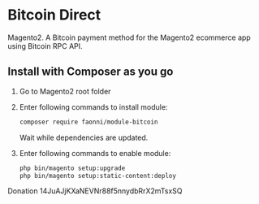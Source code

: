 # Bitcoin Direct
Magento2. A Bitcoin payment method for the Magento2 ecommerce app using Bitcoin RPC API.
## Install with Composer as you go

1. Go to Magento2 root folder

2. Enter following commands to install module:

    ```bash
    composer require faonni/module-bitcoin
    ```
   Wait while dependencies are updated.

3. Enter following commands to enable module:

    ```bash
	php bin/magento setup:upgrade
	php bin/magento setup:static-content:deploy
	
Donation 14JuAJjKXaNEVNr88f5nnydbRrX2mTsxSQ
